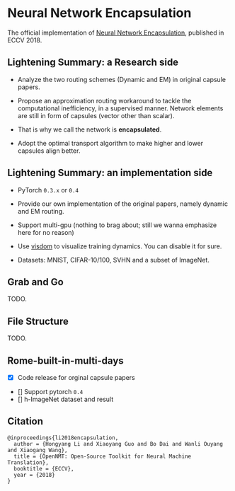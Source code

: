 # Neural Network Encapsulation

The official implementation of [Neural Network Encapsulation](), published in ECCV 2018.


## Lightening Summary: a **Research** side

- Analyze the two routing schemes (Dynamic and EM) in original capsule papers.

- Propose an approximation routing workaround to tackle the computational inefficiency, in a supervised manner.
Network elements are still in form of capsules (vector other than scalar).

- That is why we call the network is **encapsulated**.

- Adopt the optimal transport algorithm to make higher and lower capsules align better.


## Lightening Summary: an **implementation** side

- PyTorch `0.3.x` or `0.4`

- Provide our own implementation of the original papers, namely dynamic and EM routing.

- Support multi-gpu (nothing to brag about; still we wanna emphasize here for no reason)

- Use [visdom](https://github.com/facebookresearch/visdom) to visualize training dynamics. You can disable it for sure.

- Datasets: MNIST, CIFAR-10/100, SVHN and a subset of ImageNet.


## Grab and Go

TODO.

## File Structure

TODO.


## Rome-built-in-multi-days

- [x] Code release for orginal capsule papers
- [] Support pytorch `0.4`
- [] h-ImageNet dataset and result


## Citation
```
@inproceedings{li2018encapsulation,
  author = {Hongyang Li and Xiaoyang Guo and Bo Dai and Wanli Ouyang and Xiaogang Wang},
  title = {OpenNMT: Open-Source Toolkit for Neural Machine Translation},
  booktitle = {ECCV},
  year = {2018}
}
```